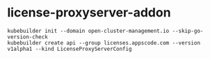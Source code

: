 # license-proxyserver-addon

```
kubebuilder init --domain open-cluster-management.io --skip-go-version-check
kubebuilder create api --group licenses.appscode.com --version v1alpha1 --kind LicenseProxyServerConfig
```